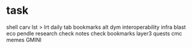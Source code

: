 # task
shell
carv
lst > lrt
daily tab
bookmarks
alt
dym
interoperability infra
blast eco
pendle
research
check notes
check bookmarks
layer3 quests
cmc memes
GMINI
